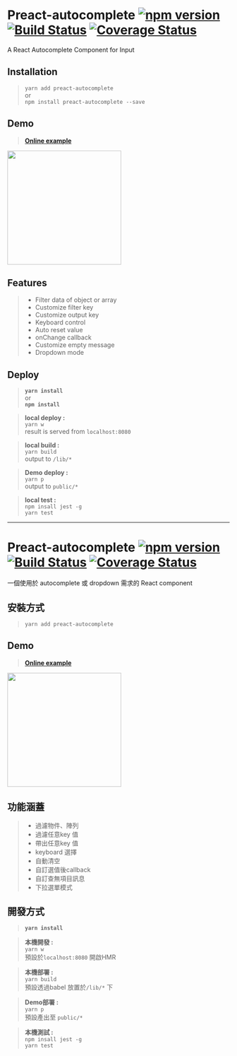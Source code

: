 # Preact-autocomplete [![npm version](https://img.shields.io/npm/v/preact-autocomplete.svg?style=flat-square)](https://www.npmjs.com/package/preact-autocomplete) [![Build Status](https://travis-ci.org/jimmy1217/React-AutoComplete.svg?branch=master)](https://travis-ci.org/jimmy1217/React-AutoComplete) [![Coverage Status](https://coveralls.io/repos/github/jimmy1217/React-AutoComplete/badge.svg?branch=master)](https://coveralls.io/github/jimmy1217/React-AutoComplete?branch=master)
A React Autocomplete Component for Input



## Installation 


>```yarn add preact-autocomplete```<br/>
>or<br/>
>```npm install preact-autocomplete --save```<br/>


## Demo 
>**[Online example](https://jimmy1217.github.io/React-AutoComplete/)**

<img src="https://giant.gfycat.com/DapperTenderHogget.gif" width="258" >


## Features 
>- Filter data of object or array 
>- Customize filter key
>- Customize output key
>- Keyboard control
>- Auto reset value 
>- onChange callback
>- Customize empty message
>- Dropdown mode



## Deploy
>**```yarn install```**<br/>
>or<br/>
>**```npm install```**<br/>

>**local deploy :**  
>```yarn w```<br/>
>result is served from ```localhost:8080```

>**local build :**  
>```yarn build```<br/>
>output to ```/lib/*```

>**Demo deploy :**  
>```yarn p```<br/>
>output to ```public/*```

>**local test :**  
>```npm insall jest -g```<br/>
>```yarn test```<br/>

---
# Preact-autocomplete [![npm version](https://img.shields.io/npm/v/preact-autocomplete.svg?style=flat-square)](https://www.npmjs.com/package/preact-autocomplete) [![Build Status](https://travis-ci.org/jimmy1217/React-AutoComplete.svg?branch=master)](https://travis-ci.org/jimmy1217/React-AutoComplete) [![Coverage Status](https://coveralls.io/repos/github/jimmy1217/React-AutoComplete/badge.svg?branch=master)](https://coveralls.io/github/jimmy1217/React-AutoComplete?branch=master)
一個使用於 autocomplete 或 dropdown 需求的 React component



## 安裝方式


>```yarn add preact-autocomplete```


## Demo 
>**[Online example](https://jimmy1217.github.io/React-AutoComplete/)**

<img src="https://giant.gfycat.com/DapperTenderHogget.gif" width="258" >


## 功能涵蓋
>- 過濾物件、陣列
>- 過濾任意key 值
>- 帶出任意key 值
>- keyboard 選擇
>- 自動清空 
>- 自訂選值後callback
>- 自訂查無項目訊息
>- 下拉選單模式



## 開發方式
>**```yarn install```**<br/>

>**本機開發 :**  
>```yarn w```<br/>
>預設於```localhost:8080``` 開啟HMR

>**本機部署 :**  
>```yarn build```<br/>
>預設透過babel 放置於```/lib/*``` 下

>**Demo部署 :**  
>```yarn p```<br/>
>預設產出至 ```public/*```

>**本機測試 :**  
>```npm insall jest -g```<br/>
>```yarn test```<br/>
